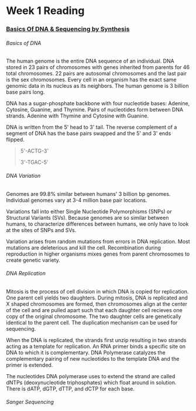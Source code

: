 # Week 1 Reading

### [Basics Of DNA & Sequencing by Synthesis](http://data-science-sequencing.github.io/Win2018/lectures/lecture2/)

###### Basics of DNA

The human genome is the entire DNA sequence of an individual. DNA stored in 23 pairs of chromosomes with genes inherited from parents for 46 total chromosomes. 22 pairs are autosomal chromosomes and the last pair is the sex chromosomes. Every cell in an organism has the exact same genomic data in its nucleus as its neighbors. The human genome is 3 billion base pairs long. 

DNA has a sugar-phosphate backbone with four nucleotide bases: Adenine, Cytosine, Guanine, and Thymine. Pairs of nucleotides form between DNA strands. Adenine with Thymine and Cytosine with Guanine. 

DNA is written from the 5' head to 3' tail. The reverse complement of a segment of DNA has the base pairs swapped and the 5' and 3' ends flipped.

> 5'-ACTG-3'
>
> 3'-TGAC-5'

###### DNA Variation

Genomes are 99.8% similar between humans' 3 billion bp genomes. Individual genomes vary at 3-4 million base pair locations.

Variations fall into either Single Nucleotide Polymorphisms (SNPs) or Structural Variants (SVs). Because genomes are so similar between humans, to characterize differences between humans, we only have to look at the sites of SNPs and SVs. 

Variation arises from random mutations from errors in DNA replication. Most mutations are deleterious and kill the cell. Recombination during reproduction in higher organisms mixes genes from parent chromosomes to create genetic variety.

###### DNA Replication

Mitosis is the process of cell division in which DNA is copied for replication. One parent cell yields two daughters. During mitosis, DNA is replicated and X shaped chromosomes are formed, then chromosomes align at the center of the cell and are pulled apart such that each daughter cell recieves one copy of the original chromosome. The two daughter cells are genetically identical to the parent cell. The duplication mechanism can be used for sequencing. 

When the DNA is replicated, the strands first unzip resulting in two strands acting as a template for replication. An RNA primer binds a specific site on DNA to which it is complementary. DNA Polymerase catalyzes the complementary pairing of new nucleotides to the template DNA and the primer is extended.

The nucleotides DNA polymerase uses to extend the strand are called dNTPs (deoxynucleotide triphosphates) which float around in solution. There is dATP, dGTP, dTTP, and dCTP for each base. 

###### Sanger Sequencing

